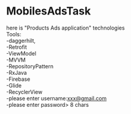 # MobilesAdsTask
here is "Products Ads application" technologies 
<br/>Tools:
<br/>-daggerhilt,
<br/>-Retrofit
<br/>-ViewModel
<br/>-MVVM
<br/>-RepositoryPattern
<br/>-RxJava
<br/>-Firebase
<br/>-Glide
<br/>-RecyclerView
<br/>-please enter username:xxx@gmail.com
<br/>-please enter password> 8 chars


